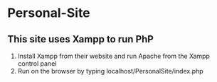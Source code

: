 # Personal-Site

## This site uses Xampp to run PhP
1. Install Xampp from their website and run Apache from the Xampp control panel
2. Run on the browser by typing localhost/PersonalSite/index.php 
